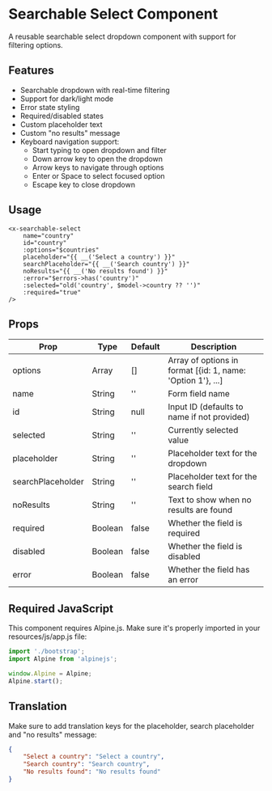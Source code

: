 # Searchable Select Component

A reusable searchable select dropdown component with support for filtering options.

## Features

- Searchable dropdown with real-time filtering
- Support for dark/light mode
- Error state styling
- Required/disabled states
- Custom placeholder text
- Custom "no results" message
- Keyboard navigation support:
  - Start typing to open dropdown and filter
  - Down arrow key to open the dropdown
  - Arrow keys to navigate through options
  - Enter or Space to select focused option
  - Escape key to close dropdown

## Usage

```blade
<x-searchable-select
    name="country"
    id="country" 
    :options="$countries"
    placeholder="{{ __('Select a country') }}"
    searchPlaceholder="{{ __('Search country') }}"
    noResults="{{ __('No results found') }}"
    :error="$errors->has('country')"
    :selected="old('country', $model->country ?? '')"
    :required="true"
/>
```

## Props

| Prop | Type | Default | Description |
|------|------|---------|-------------|
| options | Array | [] | Array of options in format [{id: 1, name: 'Option 1'}, ...] |
| name | String | '' | Form field name |
| id | String | null | Input ID (defaults to name if not provided) |
| selected | String | '' | Currently selected value |
| placeholder | String | '' | Placeholder text for the dropdown |
| searchPlaceholder | String | '' | Placeholder text for the search field |
| noResults | String | '' | Text to show when no results are found |
| required | Boolean | false | Whether the field is required |
| disabled | Boolean | false | Whether the field is disabled |
| error | Boolean | false | Whether the field has an error |

## Required JavaScript

This component requires Alpine.js. Make sure it's properly imported in your resources/js/app.js file:

```js
import './bootstrap';
import Alpine from 'alpinejs';

window.Alpine = Alpine;
Alpine.start();
```

## Translation

Make sure to add translation keys for the placeholder, search placeholder and "no results" message:

```json
{
    "Select a country": "Select a country",
    "Search country": "Search country",
    "No results found": "No results found"
}
```

